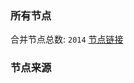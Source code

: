 ### 所有节点
合并节点总数: `2014`
[节点链接](https://raw.githubusercontent.com/rzhy1/11/master/sub/sub_merge_base64.txt)

### 节点来源